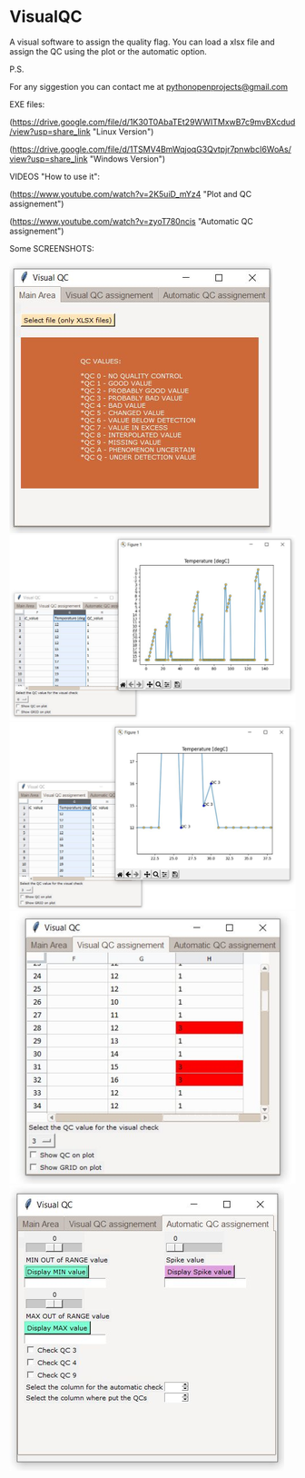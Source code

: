 # VisualQC

A visual software to assign the quality flag.
You can load a xlsx file and assign the QC using the plot or the automatic option.



P.S.

For any siggestion you can contact me at pythonopenprojects@gmail.com



EXE files:

(https://drive.google.com/file/d/1K30T0AbaTEt29WWITMxwB7c9mvBXcdud/view?usp=share_link "Linux Version")

(https://drive.google.com/file/d/1TSMV4BmWqjoqG3Qvtpjr7pnwbcI6WoAs/view?usp=share_link "Windows Version")



VIDEOS "How to use it":

(https://www.youtube.com/watch?v=2K5uiD_mYz4 "Plot and QC assignement") 

(https://www.youtube.com/watch?v=zyoT780ncis "Automatic QC assignement") 



Some SCREENSHOTS:

![logo](https://github.com/PythonOpenProjects/VisualQC/blob/main/images/Clipboard01.jpg)
![logo](https://github.com/PythonOpenProjects/VisualQC/blob/main/images/Clipboard02.jpg)
![logo](https://github.com/PythonOpenProjects/VisualQC/blob/main/images/Clipboard03.jpg)
![logo](https://github.com/PythonOpenProjects/VisualQC/blob/main/images/Clipboard04.jpg)
![logo](https://github.com/PythonOpenProjects/VisualQC/blob/main/images/Clipboard05.jpg)



